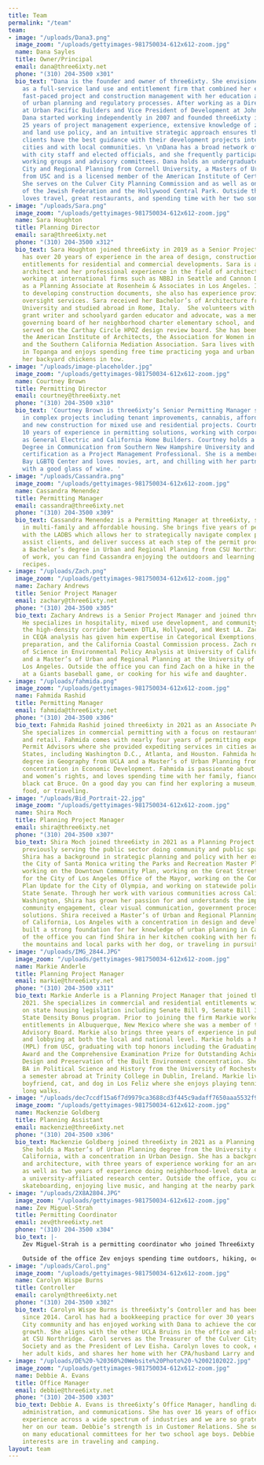 ```yaml
---
title: Team
permalink: "/team"
team:
- image: "/uploads/Dana3.png"
  image_zoom: "/uploads/gettyimages-981750034-612x612-zoom.jpg"
  name: Dana Sayles
  title: Owner/Principal
  email: dana@three6ixty.net
  phone: "(310) 204-3500 x301"
  bio_text: "Dana is the founder and owner of three6ixty. She envisioned the company
    as a full-service land use and entitlement firm that combined her experience with
    fast-paced project and construction management with her education and knowledge
    of urban planning and regulatory processes. After working as a Director of Development
    at Urban Pacific Builders and Vice President of Development at John Laing Homes,
    Dana started working independently in 2007 and founded three6ixty in 2012.  Dana’s
    25 years of project management experience, extensive knowledge of zoning code
    and land use policy, and an intuitive strategic approach ensures that three6ixty
    clients have the best guidance with their development projects internally, with
    cities and with local communities. \n \nDana has a broad network of relationships
    with city staff and elected officials, and she frequently participates with policy
    working groups and advisory committees. Dana holds an undergraduate degree in
    City and Regional Planning from Cornell University, a Masters of Urban Planning
    from USC and is a licensed member of the American Institute of Certified Planners.
    She serves on the Culver City Planning Commission and as well as on the boards
    of the Jewish Federation and the Hollywood Central Park. Outside the office, Dana
    loves travel, great restaurants, and spending time with her two sons."
- image: "/uploads/Sara.png"
  image_zoom: "/uploads/gettyimages-981750034-612x612-zoom.jpg"
  name: Sara Houghton
  title: Planning Director
  email: sara@three6ixty.net
  phone: "(310) 204-3500 x312"
  bio_text: Sara Houghton joined three6ixty in 2019 as a Senior Project Manager and
    has over 20 years of experience in the area of design, construction and land-use
    entitlements for residential and commercial developments. Sara is a registered
    architect and her professional experience in the field of architecture included
    working at international firms such as NBBJ in Seattle and Cannon Design, and
    as a Planning Associate at Rosenheim & Associates in Los Angeles. In addition
    to developing construction documents, she also has experience providing construction
    oversight services. Sara received her Bachelor’s of Architecture from Cornell
    University and studied abroad in Rome, Italy.  She volunteers with LAUSD as a
    grant writer and schoolyard garden educator and advocate, was a member of the
    governing board of her neighborhood charter elementary school, and previously
    served on the Carthay Circle HPOZ design review board. She has been a member of
    the American Institute of Architects, the Association for Women in Architecture,
    and the Southern California Mediation Association. Sara lives with her family
    in Topanga and enjoys spending free time practicing yoga and urban farming with
    her backyard chickens in tow.
- image: "/uploads/image-placeholder.jpg"
  image_zoom: "/uploads/gettyimages-981750034-612x612-zoom.jpg"
  name: Courtney Brown
  title: Permitting Director
  email: courtney@three6ixty.net
  phone: "(310) 204-3500 x310"
  bio_text: 'Courtney Brown is three6ixty’s Senior Permitting Manager specializing
    in complex projects including tenant improvements, cannabis, affordable housing,
    and new construction for mixed use and residential projects. Courtney brings over
    10 years of experience in permitting solutions, working with corporations such
    as General Electric and California Home Builders. Courtney holds a Bachelor’s
    Degree in Communication from Southern New Hampshire University and has a forthcoming
    certification as a Project Management Professional. She is a member of the South
    Bay LGBTQ Center and loves movies, art, and chilling with her partner and son
    with a good glass of wine. '
- image: "/uploads/Cassandra.png"
  image_zoom: "/uploads/gettyimages-981750034-612x612-zoom.jpg"
  name: Cassandra Menendez
  title: Permitting Manager
  email: cassandra@three6ixty.net
  phone: "(310) 204-3500 x309"
  bio_text: Cassandra Menendez is a Permitting Manager at three6ixty, specializing
    in multi-family and affordable housing. She brings five years of permitting experience
    with the LADBS which allows her to strategically navigate complex permitting issues,
    assist clients, and deliver success at each step of the permit process. She holds
    a Bachelor’s degree in Urban and Regional Planning from CSU Northridge. Outside
    of work, you can find Cassandra enjoying the outdoors and learning to cook new
    recipes.
- image: "/uploads/Zach.png"
  image_zoom: "/uploads/gettyimages-981750034-612x612-zoom.jpg"
  name: Zachary Andrews
  title: Senior Project Manager
  email: zachary@three6ixty.net
  phone: "(310) 204-3500 x305"
  bio_text: Zachary Andrews is a Senior Project Manager and joined three6ixty in 2015.
    He specializes in hospitality, mixed use development, and community outreach in
    the high-density corridor between DTLA, Hollywood, and West LA. Zach’s background
    in CEQA analysis has given him expertise in Categorical Exemptions, MND and EIR
    preparation, and the California Coastal Commission process. Zach received a Bachelor’s
    of Science in Environmental Policy Analysis at University of California, Davis
    and a Master’s of Urban and Regional Planning at the University of California,
    Los Angeles. Outside the office you can find Zach on a hike in the mountains,
    at a Giants baseball game, or cooking for his wife and daughter.
- image: "/uploads/fahmida.png"
  image_zoom: "/uploads/gettyimages-981750034-612x612-zoom.jpg"
  name: Fahmida Rashid
  title: Permitting Manager
  email: fahmida@three6ixty.net
  phone: "(310) 204-3500 x306"
  bio_text: Fahmida Rashid joined three6ixty in 2021 as an Associate Permitting Manager.
    She specializes in commercial permitting with a focus on restaurants, office,
    and retail. Fahmida comes with nearly four years of permitting experience with
    Permit Advisors where she provided expediting services in cities across the United
    States, including Washington D.C., Atlanta, and Houston. Fahmida holds a Bachelor’s
    degree in Geography from UCLA and a Master’s of Urban Planning from USC with a
    concentration in Economic Development. Fahmida is passionate about social justice
    and women’s rights, and loves spending time with her family, fiancee, and her
    black cat Bruce. On a good day you can find her exploring a museum, enjoying good
    food, or traveling.
- image: "/uploads/Bid_Portrait-22.jpg"
  image_zoom: "/uploads/gettyimages-981750034-612x612-zoom.jpg"
  name: Shira Moch
  title: Planning Project Manager
  email: shira@three6ixty.net
  phone: "(310) 204-3500 x307"
  bio_text: Shira Moch joined three6ixty in 2021 as a Planning Project Manager I,
    previously serving the public sector doing community and public space planning.
    Shira has a background in strategic planning and policy with her experience at
    the City of Santa Monica writing the Parks and Recreation Master Plan update and
    working on the Downtown Community Plan, working on the Great Streets Initiative
    for the City of Los Angeles Office of the Mayor, working on the Comprehensive
    Plan Update for the City of Olympia, and working on statewide policy for the Washington
    State Senate. Through her work with various communities across California and
    Washington, Shira has grown her passion for and understands the importance of
    community engagement, clear visual communication, government process, and forward-thinking
    solutions. Shira received a Master’s of Urban and Regional Planning from the University
    of California, Los Angeles with a concentration in design and development, which
    built a strong foundation for her knowledge of urban planning in California. Outside
    of the office you can find Shira in her kitchen cooking with her family, enjoying
    the mountains and local parks with her dog, or traveling in pursuit of good food.
- image: "/uploads/IMG_2844.JPG"
  image_zoom: "/uploads/gettyimages-981750034-612x612-zoom.jpg"
  name: Markie Anderle
  title: Planning Project Manager
  email: markie@three6ixty.net
  phone: "(310) 204-3500 x311"
  bio_text: Markie Anderle is a Planning Project Manager that joined three6ixty in
    2021. She specializes in commercial and residential entitlements with a focus
    on state housing legislation including Senate Bill 9, Senate Bill 35, and the
    State Density Bonus program. Prior to joining the firm Markie worked on commercial
    entitlements in Albuquerque, New Mexico where she was a member of the City’s Transit
    Advisory Board. Markie also brings three years of experience in public policy
    and lobbying at both the local and national level. Markie holds a Master of Planning
    (MPL) from USC, graduating with top honors including the Graduating MPL Student
    Award and the Comprehensive Examination Prize for Outstanding Achievement in the
    Design and Preservation of the Built Environment concentration. She received her
    BA in Political Science and History from the University of Rochester, and spent
    a semester abroad at Trinity College in Dublin, Ireland. Markie lives with her
    boyfriend, cat, and dog in Los Feliz where she enjoys playing tennis and taking
    long walks.
- image: "/uploads/dec7ccdf15a6f7d9979ca3688cd3f445c9adaff7650aaa5532f92fc2129f0cb0.jpg"
  image_zoom: "/uploads/gettyimages-981750034-612x612-zoom.jpg"
  name: Mackenzie Goldberg
  title: Planning Assistant
  email: mackenzie@three6ixty.net
  phone: "(310) 204-3500 x306"
  bio_text: Mackenzie Goldberg joined three6ixty in 2021 as a Planning Assistant.
    She holds a Master’s of Urban Planning degree from the University of Southern
    California, with a concentration in Urban Design. She has a background in design
    and architecture, with three years of experience working for an architecture publication,
    as well as two years of experience doing neighborhood-level data analysis for
    a university-affiliated research center. Outside the office, you can find Mackenzie
    skateboarding, enjoying live music, and hanging at the nearby park.
- image: "/uploads/2X8A2804.JPG"
  image_zoom: "/uploads/gettyimages-981750034-612x612-zoom.jpg"
  name: Zev Miguel-Strah
  title: Permitting Coordinator
  email: zev@three6ixty.net
  phone: "(310) 204-3500 x304"
  bio_text: |-
    Zev Miguel-Strah is a permitting coordinator who joined Three6ixty in October of 2021. Before Three6ixty, Zev was working as a project coordinator for Redcar Properties, a commercial development group based out of Santa Monica, CA. Zev attended NYU’s, Gallatin School of Individualized Study, and Perdue University where he plans to finish his degree.

    Outside of the office Zev enjoys spending time outdoors, hiking, ocean swimming and spending time with his wife and their two cats.
- image: "/uploads/Carol.png"
  image_zoom: "/uploads/gettyimages-981750034-612x612-zoom.jpg"
  name: Carolyn Wispe Burns
  title: Controller
  email: carolyn@three6ixty.net
  phone: "(310) 204-3500 x302"
  bio_text: Carolyn Wispe Burns is three6ixty’s Controller and has been with the firm
    since 2014. Carol has had a bookkeeping practice for over 30 years in the Culver
    City community and has enjoyed working with Dana to achieve the company’s dynamic
    growth. She aligns with the other UCLA Bruins in the office and also studied accounting
    at CSU Northridge. Carol serves as the Treasurer of the Culver City Historical
    Society and as the President of Lev Eisha. Carolyn loves to cook, especially with
    her adult kids, and shares her home with her CPA/husband Larry and her dog Hazel.
- image: "/uploads/DE%20-%20360%20Website%20Photo%20-%2002102022.jpg"
  image_zoom: "/uploads/gettyimages-981750034-612x612-zoom.jpg"
  name: Debbie A. Evans
  title: Office Manager
  email: debbie@three6ixty.net
  phone: "(310) 204-3500 x303"
  bio_text: Debbie A. Evans is three6ixty’s Office Manager, handling daily operations,
    administration, and communications. She has over 16 years of office management
    experience across a wide spectrum of industries and we are so grateful to have
    her on our team. Debbie’s strength is in Customer Relations. She served/serves
    on many educational committees for her two school age boys. Debbie and her families
    interests are in traveling and camping.
layout: team
---
```


